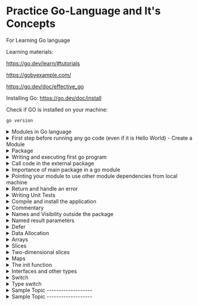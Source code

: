 # Practice Go-Language and It's Concepts
For Learning Go language

Learning materials:

https://go.dev/learn/#tutorials

https://gobyexample.com/

https://go.dev/doc/effective_go


Installing Go:
https://go.dev/doc/install

Check if GO is installed on your machine:
```
go version
```
<details>
<summary>Modules in Go language</summary>
Go code is grouped into packages, and packages are grouped into modules. Your module specifies dependencies needed to run your code, including the Go version and the set of other modules it requires.
In a module, you collect one or more related packages for a discrete and useful set of functions. For example, you might create a module with packages that have functions for doing financial analysis so that others writing financial applications can use your work. For more about developing modules, see [Developing and publishing modules.](https://go.dev/doc/modules/developing)https://go.dev/doc/modules/developing)
</details>



<details>
<summary>First step before running any go code (even if it is Hello World) - Create a Module</summary>
1. Target code must belong to a module.
  To create a module you need to run the mod init command
  
  example:
    
  ```
  go mod init module_path
  ```
  _**module_path:**_

  If you publish a module, this must be a path from which your module can be downloaded by Go tools. That would be your code's repository.

  * The go mod init command creates a go.mod file to track your code's dependencies.
</details>

<details>
<summary>Package</summary>
A package is a way to group functions, and it's made up of all the files in the same directory. for example: fmt is a package, which contains functions for formatting text, including printing to the console. This package is one of the standard library packages you got when you installed Go.

Example:

```
package main // declaration of a package

import "fmt" // Importing an external package

func main() {
    fmt.Println("Hello, World!")
}
```
</details>

<details>
<summary>Writing and executing first go program</summary>
Create a file hello.go file and paste below example code into hello.go file.

Example:

```
package main // declaration of a package

import "fmt" // Importing an external package

func main() {
    fmt.Println("Hello, World!")
}
```

In this code, you:

- _Declare a main package (a package is a way to group functions, and it's made up of all the files in the same directory)._
- _Import the popular fmt package, which contains functions for formatting text, including printing to the console. This package is one of the standard library packages you got when you installed Go._
- _Implement a main function to print a message to the console. A main function executes by default when you run the main package._
- 

**Run your code and see the greeting message:**
```
go run .
```
or
```
go run hello.go
```

**Output:**
```
Hello, World!
```
</details>

<details>

<summary>Call code in the external package</summary>
To create a package, we just need to declare the package name as the first statement of the file:

```
package main // declaration of a package
```
To call a method from another package in Go, you need to follow a few steps:

1. **Import the Package**: First, you need to import the package containing the method you want to call. You do this by including an import statement at the top of your Go source file.

2. **Use the Method**: Once the package is imported, you can access the method by prefixing it with the package name.

Here's a simple example to illustrate these steps:

Suppose you have a package named `utils` with a method called `PrintMessage()` defined in a file named `utils.go`:

```go
// utils.go
package utils

import "fmt"

func PrintMessage(message string) {
    fmt.Println(message)
}
```

Now, in another file, let's say `main.go`, you want to call the `PrintMessage()` method from the `utils` package:

```go
// main.go
package main

import "your-package-path/utils" // import the package

func main() {
    // Call the method from the utils package
    utils.PrintMessage("Hello, World!")
}
```

Make sure to replace `"your-package-path/utils"` with the correct import path to your `utils` package.

By importing the `utils` package and prefixing the method with the package name (`utils.PrintMessage()`), you can call the `PrintMessage()` method from the `utils` package in your `main` function.
</details>


<details>
  <summary>Importance of main package in a go module</summary>
  
  - In Go, the main package holds the entry point to your application. When you build a Go program, you compile it into an executable binary. This binary must contain a package called "main" with a special function called "main()". This function serves as the entry point of your program, meaning it's the first function executed when you run your compiled program.
  
  - The main package is crucial because it defines where the execution of your program begins. Without it, the Go compiler wouldn't know where to start executing your code. It's the backbone of any executable Go program.
  
  - Additionally, when you're working with Go modules, the main package often serves as a reference point for module dependencies. Other packages within your module might depend on functionality provided by the main package, or they might be dependencies of the main package itself. This hierarchical structure helps organize and manage the dependencies of your Go project.
</details>


<details>
  <summary>Pointing your module to use other module dependencies from local machine</summary>
  
  - For production use, you’d publish the example.com/greetings module from its repository (with a module path that reflected its published location), where Go tools could find it to download it. For now, because you haven't published the module yet, you need to adapt the example.com/hello module so it can find the example.com/greetings code on your local file system.
  - To do that, use the go mod edit command to edit the example.com/hello module to redirect Go tools from its module path (where the module isn't) to the local directory (where it is).

  Example:
      
        ```
        
        <home>/
         |-- greetings/
         |-- hello/
        
        ```
  
  Consider above two as modules you have.
    
      ```
  
        go mod edit -replace example.com/greetings=../greetings
        
    ```
  
  * We are saying that instead of downloding the greetings module from any repository, pick it from greetings directory which is parallel to hello directory (we are editing the go.mod of hello module)
  * The command specifies that example.com/greetings should be replaced with ../greetings for the purpose of locating the dependency. After you run the command, the go.mod file in the hello directory should include a replace directive as below:
    ```
    module example.com/hello

    go 1.16
    
    replace example.com/greetings => ../greetings
    ```

- From the command prompt in the hello directory, run the go mod tidy command to synchronize the example.com/hello module's dependencies, adding those required by the code, but not yet tracked in the module.
    ```
    go mod tidy
    ```

  * After the command completes, the example.com/hello module's go.mod file should look like this:
    ```
    module example.com/hello

    go 1.16
    
    replace example.com/greetings => ../greetings
    
    require example.com/greetings v0.0.0-00010101000000-000000000000

     ```
    * The command found the local code in the greetings directory, then added a require directive to specify that example.com/hello requires example.com/greetings. You created this dependency when you imported the greetings package in hello.go.
    * The number following the module path is a pseudo-version number -- a generated number used in place of a semantic version number (which the module doesn't have yet).

- To **reference a published module**, a go.mod file would typically omit the replace directive and use a require directive with a tagged version number at the end.
    ```
    require example.com/greetings v1.1.0
    ```
    
</details>

<details>
  <summary>Return and handle an error</summary>
Sample Code for returnin gerror:
  
  ```
    package greetings
    
    import (
        "errors"
        "fmt"
    )
    
    // Hello returns a greeting for the named person.
    func Hello(name string) (string, error) {
        // If no name was given, return an error with a message.
        if name == "" {
            return "", errors.New("empty name")
        }
    
        // If a name was received, return a value that embeds the name
        // in a greeting message.
        message := fmt.Sprintf("Hi, %v. Welcome!", name)
        return message, nil
    }
  ```

- Change the function so that it returns two values: a string and an error. Your caller will check the second value to see if an error occurred. (Any Go function can return multiple values.)
- Import the Go standard library errors package so you can use its errors.New function.
- Add an if statement to check for an invalid request (an empty string where the name should be) and return an error if the request is invalid. The errors.New function returns an error with your message inside.
- Add nil (meaning no error) as a second value in the successful return. That way, the caller can see that the function succeeded.

Sample code for handling Error:

```
  package main
  
  import (
      "fmt"
      "log"
  
      "example.com/greetings"
  )
  
  func main() {
      // Set properties of the predefined Logger, including
      // the log entry prefix and a flag to disable printing
      // the time, source file, and line number.
      log.SetPrefix("greetings: ")
      log.SetFlags(0)
  
      // Request a greeting message.
      message, err := greetings.Hello("")
      // If an error was returned, print it to the console and
      // exit the program.
      if err != nil {
          log.Fatal(err)
      }
  
      // If no error was returned, print the returned message
      // to the console.
      fmt.Println(message)
  }
```

- Configure the log package to print the command name ("greetings: ") at the start of its log messages, without a time stamp or source file information.
- Assign both of the Hello return values, including the error, to variables.
- Change the Hello argument from Gladys’s name to an empty string, so you can try out your error-handling code.
- Look for a non-nil error value. There's no sense continuing in this case.
- Use the functions in the standard library's log package to output error information. If you get an error, you use the log package's Fatal function to print the error and stop the program.
  
</details>

<details>
  <summary>Writing Unit Tests</summary>
  Go's built-in support for unit testing makes it easier to test as you go. Specifically, using naming conventions, Go's testing package, and the go test command, you can quickly write and execute tests.
  
  - Ending a file's name with **_test.go** tells the go test command that this file contains test functions. Better to create the test file parallel to the file for which you are writing unit tests.
    Example: In the greetings directory, create a file called **greetings_test.go**. (with respect to the modules created in examples given earlier)
  - Sample Unit Test:

    ```
      package greetings

      import (
          "testing"
          "regexp"
      )
      
      // TestHelloName calls greetings.Hello with a name, checking
      // for a valid return value.
      func TestHelloName(t *testing.T) {
          name := "Gladys"
          want := regexp.MustCompile(`\b`+name+`\b`)
          msg, err := Hello("Gladys")
          if !want.MatchString(msg) || err != nil {
              t.Fatalf(`Hello("Gladys") = %q, %v, want match for %#q, nil`, msg, err, want)
          }
      }
      
      // TestHelloEmpty calls greetings.Hello with an empty string,
      // checking for an error.
      func TestHelloEmpty(t *testing.T) {
          msg, err := Hello("")
          if msg != "" || err == nil {
              t.Fatalf(`Hello("") = %q, %v, want "", error`, msg, err)
          }
      }
    ```

      - Implement **test functions in the same package as the code** you're testing.
      - Create two test functions to test the greetings.Hello function. Test function names have the form _Test_**Name**, where **_Name_** says something about the specific test.
      - Test functions take a pointer to the testing package's **testing.T** _type_ as a **parameter**. You use this _parameter's _methods for reporting and logging from your test.
      - Implement two tests:
        - TestHelloName calls the Hello function, passing a name value with which the function should be able to return a valid response message. If the call returns an error or an unexpected response message (one that doesn't include the name you passed in), you use the t parameter's Fatalf method to print a message to the console and end execution.
        - TestHelloEmpty calls the Hello function with an empty string. This test is designed to confirm that your error handling works. If the call returns a non-empty string or no error, you use the t parameter's Fatalf method to print a message to the console and end execution.
       
    - At the command line in the greetings directory, run the ```go test``` command to execute the test. The go test command **executes test functions (whose names begin with Test) in test files (whose names end with _test.go)**. You can add the -v flag to get verbose output that lists all of the tests and their results.

      ```
      go test -v
      ```
  
</details>

<details>
  <summary>Compile and install the application</summary>
  
  - While the go run command is a useful shortcut for compiling and running a program when you're making frequent changes, it doesn't generate a binary executable.
  - Two additional commands for building code:
    - The **go build** command compiles the packages, along with their dependencies, but it doesn't install the results.
    - The **go install** command compiles and installs the packages.
  - From the command line in the hello directory, run the ```go build``` command **to compile the code into an executable**
  - From the command line in the hello directory, run the new hello executable to confirm that the code works.
    - On Linux or Mac: ```./hello```
    - On Windows: ```hello.exe```
  - You've compiled the application into an executable so you can run it. But to run it currently, your prompt needs either to be in the executable's directory, or to specify the executable's path. **How to install the application so that it can be run from anywhere**
  - Discover the Go install path, where the go command will install the current package. You can discover the install path by running the go list command, as in the following example:

    ```
    $ go list -f '{{.Target}}'
    ```
      - For example, the command's output might say /home/gopher/bin/hello, meaning that binaries are installed to /home/gopher/bin. You'll need this install directory in the next step.
  - Add the Go install directory to your system's shell path.
    - On Linux or Mac: ```export PATH=$PATH:/path/to/your/install/directory```
    - On Windows: ```set PATH=%PATH%;C:\path\to\your\install\directory```
  - As an alternative, if you already have a directory like $HOME/bin in your shell path and you'd like to install your Go programs there, you can change the install target by setting the GOBIN variable using the go env command:
    ```
    #Mac or Linux
    go env -w GOBIN=/path/to/your/bin
    ```

    or

    ```
    # Windows
    go env -w GOBIN=C:\path\to\your\bin
    ```

  - Once you've updated the shell path, run the go install command to compile and install the package.
    ```
    go install
    ```

- Run your application by simply typing its name. To make this interesting, open a new command prompt and run the hello executable name in some other directory.
  ```
  $ hello
  map[Darrin:Hail, Darrin! Well met! Gladys:Great to see you, Gladys! Samantha:Hail, Samantha! Well met!]
  ```
</details>

<details>
  <summary>Commentary</summary>

  - Go provides C-style /* */ block comments and C++-style // line comments.
  - Comments that appear before top-level declarations, with no intervening newlines, are considered to document the declaration itself. These “doc comments” are the primary documentation for a given Go package or command
  
</details>

<details>
  <summary>Names and Visibility outside the package</summary>

  - Names are as important in Go as in any other language. They even have semantic effect: the visibility of a name outside a package is determined by whether its first character is upper case. It's therefore worth spending a little time talking about naming conventions in Go programs.
  
</details>

<details>
  <summary>Named result parameters</summary>

  - The return or result "parameters" of a Go function can be given names and used as regular variables, just like the incoming parameters. When named, they are initialized to the zero values for their types when the function begins; if the function executes a return statement with no arguments, the current values of the result parameters are used as the returned values.

  - The names are not mandatory but they can make code shorter and clearer: they're documentation. If we name the results of nextInt it becomes obvious which returned int is which.
  ```
  func nextInt(b []byte, pos int) (value, nextPos int) {}
  ```
  
  Because named results are initialized and tied to an unadorned return, they can simplify as well as clarify. Here's a version of io.ReadFull that uses them well:

  ```
  func ReadFull(r Reader, buf []byte) (n int, err error) {
      for len(buf) > 0 && err == nil {
          var nr int
          nr, err = r.Read(buf)
          n += nr
          buf = buf[nr:]
      }
      return
  }
  ```
</details>

<details>
  <summary>Defer</summary>

 - Go's defer statement schedules a function call (the deferred function) to be run immediately before the function executing the defer returns. It's an unusual but effective way to deal with situations such as resources that must be released regardless of which path a function takes to return. The canonical examples are unlocking a mutex or closing a file.
 - Two Advantages:
   - you will **never forget** to perform the action which you have have deferred.Example closing the file
   - function call which has been deferred **sits close** to the code where it was decided that it has to be peformed. Example defer ```file.close()``` this bit of code will sit near to ```file.open()```
 - The arguments to the deferred function (which include the receiver if the function is a method) are **evaluated when the defer executes**, not when the call executes. Besides avoiding worries about variables changing values as the function executes, this means that a **single deferred call site can defer multiple function executions**.
 - Deferred functions are **executed in LIFO order**
  
</details>

<details>
  <summary>Data Allocation</summary>

  Go has two allocation primitives, the built-in functions new and make. They do different things and apply to different types,
  - Data Allocatoin with **new**
    - It does **not initialize the memory**
    - It only zeros it i.e. new(T) allocates zeroed storage for a new item of type T and returns its address , a value of type *T. In Go terminology, it **returns a pointer to a newly allocated zero value of type T**.
    - zero value of each type can be used without further initialization.
    - For example, the documentation for bytes.Buffer states that "the zero value for Buffer is an empty buffer ready to use."
    - unlike in C, it's perfectly OK to return the address of a local variable; the storage associated with the variable survives after the function returns.
    - **composite literls?**
  - Allocation with **make**
    - The built-in function make(T, args) serves a purpose different from new(T). It **creates slices, maps, and channels only**, and it **returns an initialized (not zeroed) value of type T (not *T)**.
    - The reason for the distinction is that these three types represent, under the covers, references to data structures that must be initialized before use. **A slice, for example, is a three-item descriptor containing a pointer to the data (inside an array), the length, and the capacity, and until those items are initialized, the slice is nil**.
    - For slices, maps, and channels, make initializes the internal data structure and prepares the value for use.
    - Remember that make applies only to maps, slices and channels and does not return a pointer. To obtain an explicit pointer allocate with new or take the address of a variable explicitly.

</details>


<details>
  <summary>Arrays</summary>

  - Arrays are useful when planning the detailed layout of memory and sometimes can help avoid allocation, but primarily they are a building block for slices, the subject of the next section. To lay the foundation for that topic, here are a few words about arrays.

  - There are major differences between the ways arrays work in Go and C. In Go,
    - Arrays are values. Assigning one array to another copies all the elements.
    - In particular, if you pass an array to a function, it will receive a copy of the array, not a pointer to it.
    - The size of an array is part of its type. The types [10]int and [20]int are distinct.
     
</details>

<details>
  <summary>Slices</summary>
  
  - Slices wrap arrays to give a more general, powerful, and convenient interface to sequences of data. Except for items with explicit dimension such as transformation matrices, most array programming in Go is done with slices rather than simple arrays.
  - Slices **hold references to an underlying array**, and if you assign one slice to another, both refer to the same array.
  - If a function takes a slice argument, **changes it makes to the elements of the slice will be visible to the caller**, _analogous to passing a pointer to the underlying array_.
  - A Read function can therefore accept a slice argument rather than a pointer and a count; **the length within the slice sets an upper limit of how much data to read**.
  - Here is the signature of the Read method of the File type in package os:
    ```
    func (f *File) Read(buf []byte) (n int, err error)
    ```
    The method returns the number of bytes read and an error value, if any. To read into the first 32 bytes of a larger buffer buf, slice (here used as a verb) the buffer.
    ```
    n, err := f.Read(buf[0:32])
    ```
  - The length of a slice may be changed as long as it still fits within the limits of the underlying array; just assign it to a slice of itself.
  - The capacity of a slice, accessible by the built-in function cap, reports the maximum length the slice may assume.

    Example:
    ```
    make([]int, 10, 100) // it creates slice of type int, size 10 and capacity 100
    make([]int, 10) // it creates slice of type int and size 10. capacity can be omitted.
    ```
  
</details>

<details>
  <summary>Two-dimensional slices</summary>

  - Go's arrays and slices are one-dimensional. To create the equivalent of a 2D array or slice, it is necessary to define an array-of-arrays or slice-of-slices, like this:
    ```
    type Transform [3][3]float64  // A 3x3 array, really an array of arrays.
    type LinesOfText [][]byte     // A slice of byte slices.
    ```
  - 
  
</details>

<details>
  <summary>Maps</summary>

  - Data structure that associate values of one type (the key) with values of another type (the element or value).
  - The **key** can be of **any type for which the equality operator is defined**, such as integers, floating point and complex numbers, strings, pointers, interfaces (as long as the dynamic type supports equality), structs and arrays.
  - **Slices cannot be used as map keys**, because equality is not defined on them.
  - Like slices, maps _hold references to an underlying data structure_. If you pass a map to a function that **changes** the contents of the map, the changes will be **visible in the caller**.

    ```
    # Example 1:
    
    var timeZone = map[string]int{
        "UTC":  0*60*60,
        "EST": -5*60*60,
        "CST": -6*60*60,
        "MST": -7*60*60,
        "PST": -8*60*60,
    }

    offset := timeZone["EST"]


    # Example 2:
    
    attended := map[string]bool{
        "Ann": true,
        "Joe": true,
        ...
    }

    if attended[person] { // will be false if person is not in the map
        fmt.Println(person, "was at the meeting")
    }
    ```
  - An attempt to fetch a map value with a key that is not present in the map will return the zero value for the type of the entries in the map.
  - To distinguish a missing entry from a zero value. Is there an entry for "UTC" or is that 0 because it's not in the map at all?
    ```
    var seconds int
    var ok bool
    seconds, ok = timeZone[tz]
    
    func offset(tz string) int {
        if seconds, ok := timeZone[tz]; ok {
            return seconds
        }
        log.Println("unknown time zone:", tz)
        return 0
    }
    
    
    # Only to check the presence of a key
    _, present := timeZone[tz]

    ```

  - To delete a map entry, use the delete built-in function, whose arguments are the map and the key to be deleted. It's safe to do this even if the key is already absent from the map.
    ```
    delete(timeZone, "PDT")  // Now on Standard Time
    ```
  
</details>

<details>
  <summary>The init function</summary>

  - Finally, each source file can define its own niladic init function to set up whatever state is required. (Actually each file can have multiple init functions.) And finally means finally: init is called after all the variable declarations in the package have evaluated their initializers, and those are evaluated only after all the imported packages have been initialized.
  - Besides initializations that cannot be expressed as declarations, a common use of init functions is to verify or repair correctness of the program state before real execution begins.

    ```
    func init() {
        if user == "" {
            log.Fatal("$USER not set")
        }
        if home == "" {
            home = "/home/" + user
        }
        if gopath == "" {
            gopath = home + "/go"
        }
        // gopath may be overridden by --gopath flag on command line.
        flag.StringVar(&gopath, "gopath", gopath, "override default GOPATH")
    }

    ```
  
</details>


<details>
  <summary>Interfaces and other types</summary>

  - Interfaces in Go provide a way to specify the behavior of an object: **if something can do this, then it can be used here**.
  - In Go, a type **implements an interface by providing definitions for the methods listed in the interface**.
  - There is **no explicit declaration or keyword to say a type implements an interface**. If a type has methods with the same names and signatures as those in an interface, it implicitly implements that interface.
    - Define Interface:
      ```
      package main
      
      import "fmt"
      
      // Logger is an interface that requires a Log method
      type Logger interface {
          Log(message string)
      }
      ```

    - Implementing the Interface
      ```
      // ConsoleLogger logs messages to the console
      type ConsoleLogger struct{}
      
      // Implement the Log method for ConsoleLogger
      func (cl ConsoleLogger) Log(message string) {
          fmt.Println("Console Log:", message)
      }
      ```
    - Using the Interface
      ```
      // Process simulates a process that logs messages
      func Process(logger Logger) {
          logger.Log("Process started")
          // Simulate some work
          logger.Log("Process completed")
      }
      
      func main() {
          consoleLogger := ConsoleLogger{}
          
          fmt.Println("Using ConsoleLogger:")
          Process(consoleLogger)
      }
      ```
  - **NOTE**: Functions that accept an interface type can operate on any value of any type that implements that interface, enabling polymorphism.
  
</details>


<details>
  <summary>Switch</summary>

  - Go's switch is more general than C's. The expressions need not be constants or even integers, the cases are evaluated top to bottom until a match is found, and if the switch has no expression it switches on true. It's therefore possible—and idiomatic—to write an if-else-if-else chain as a switch.
    ```
    func unhex(c byte) byte {
        switch {
        case '0' <= c && c <= '9':
            return c - '0'
        case 'a' <= c && c <= 'f':
            return c - 'a' + 10
        case 'A' <= c && c <= 'F':
            return c - 'A' + 10
        }
        return 0
    }
    ```
  - There is no automatic fall through, but cases can be presented in comma-separated lists.
    ```
    func shouldEscape(c byte) bool {
        switch c {
        case ' ', '?', '&', '=', '#', '+', '%':
            return true
        }
        return false
    }
    ```
  - **No need to add "break"**
  - If the switch is in loop and you add break, it will come out of the loop // **Please experiment and then update this comment**
  - Once a case match, it executes the case block and come out of the switch
  - **Continue** keyword - Learn about how it can be used an what are the impacts
  - Understand the below paragraph better and write in simple language with example:
    - Although they are not nearly as common in Go as some other C-like languages, break statements can be used to terminate a switch early. Sometimes, though, it's necessary to break out of a surrounding loop, not the switch, and in Go that can be accomplished by putting a label on the loop and "breaking" to that label. This example shows both uses.
    
</details>

<details>
  <summary>Type switch</summary>
</details>



<details>
  <summary>Sample Topic  -------------------</summary>
  
</details>
<details>
  <summary>Sample Topic  -------------------</summary>
  
</details>
